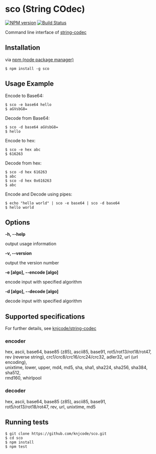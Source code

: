 # sco (String COdec)

[![NPM version][npm-image]][npm-url] [![Build Status][travis-image]][travis-url]

Command line interface of [string-codec]

## Installation

via [npm (node package manager)](http://github.com/npm/npm)

    $ npm install -g sco

## Usage Example

Encode to Base64:

    $ sco -e base64 hello
    $ aGVsbG8=

Decode from Base64:

    $ sco -d base64 aGVsbG8=
    $ hello

Encode to hex:

    $ sco -e hex abc
    $ 616263

Decode from hex:

    $ sco -d hex 616263
    $ abc
    $ sco -d hex 0x616263
    $ abc

Encode and Decode using pipes:

    $ echo "hello world" | sco -e base64 | sco -d base64
    $ hello world

## Options

__-h, --help__

output usage information

__-v, --version__

output the version number

__-e [algo], --encode [algo]__

encode input with specified algorithm

__-d [algo], --decode [algo]__

decode input with specified algorithm

## Supported specifications

For further details, see [knjcode/string-codec](https://github.com/knjcode/string-codec)

### encoder

hex, ascii, base64, base85 (z85), ascii85, base91, rot5/rot13/rot18/rot47,  
rev (reverse string), crc1/crc8/crc16/crc24/crc32, adler32, url (url encoding),  
unixtime, lower, upper, md4, md5, sha, sha1, sha224, sha256, sha384, sha512,  
rmd160, whirlpool

### decoder

hex, ascii, base64, base85 (z85), ascii85, base91,  
rot5/rot13/rot18/rot47, rev, url, unixtime, md5

## Running tests

    $ git clone https://github.com/knjcode/sco.git
    $ cd sco
    $ npm install
    $ npm test

[string-codec]: https://github.com/knjcode/string-codec
[npm-url]: https://npmjs.org/package/sco
[npm-image]: https://badge.fury.io/js/sco.svg
[travis-url]: https://travis-ci.org/knjcode/sco
[travis-image]: https://travis-ci.org/knjcode/sco.svg?branch=master
